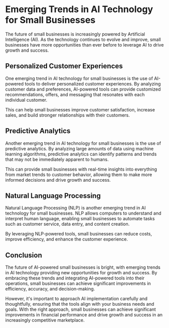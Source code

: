 Emerging Trends in AI Technology for Small Businesses
================================================================================================

The future of small businesses is increasingly powered by Artificial Intelligence (AI). As the technology continues to evolve and improve, small businesses have more opportunities than ever before to leverage AI to drive growth and success.

Personalized Customer Experiences
---------------------------------

One emerging trend in AI technology for small businesses is the use of AI-powered tools to deliver personalized customer experiences. By analyzing customer data and preferences, AI-powered tools can provide customized recommendations, offers, and messaging that resonates with each individual customer.

This can help small businesses improve customer satisfaction, increase sales, and build stronger relationships with their customers.

Predictive Analytics
--------------------

Another emerging trend in AI technology for small businesses is the use of predictive analytics. By analyzing large amounts of data using machine learning algorithms, predictive analytics can identify patterns and trends that may not be immediately apparent to humans.

This can provide small businesses with real-time insights into everything from market trends to customer behavior, allowing them to make more informed decisions and drive growth and success.

Natural Language Processing
---------------------------

Natural Language Processing (NLP) is another emerging trend in AI technology for small businesses. NLP allows computers to understand and interpret human language, enabling small businesses to automate tasks such as customer service, data entry, and content creation.

By leveraging NLP-powered tools, small businesses can reduce costs, improve efficiency, and enhance the customer experience.

Conclusion
----------

The future of AI-powered small businesses is bright, with emerging trends in AI technology providing new opportunities for growth and success. By embracing these trends and integrating AI-powered tools into their operations, small businesses can achieve significant improvements in efficiency, accuracy, and decision-making.

However, it's important to approach AI implementation carefully and thoughtfully, ensuring that the tools align with your business needs and goals. With the right approach, small businesses can achieve significant improvements in financial performance and drive growth and success in an increasingly competitive marketplace.
